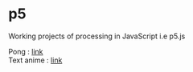 # p5
Working projects of processing in JavaScript i.e p5.js

Pong : [link](https://mohanmanju.github.io/p5/pong/index.html)<br />
Text anime : [link](https://mohanmanju.github.io/p5/text%20animantion/index.html)
